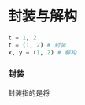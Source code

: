 # 封装与解构
``` python
t = 1, 2
t = (1, 2) # 封装
x, y = (1, 2) # 解构
```
###  封装
封装指的是将
<!--stackedit_data:
eyJoaXN0b3J5IjpbMTA1ODY4NzYwMywtMjM5MTQ2MjI0XX0=
-->